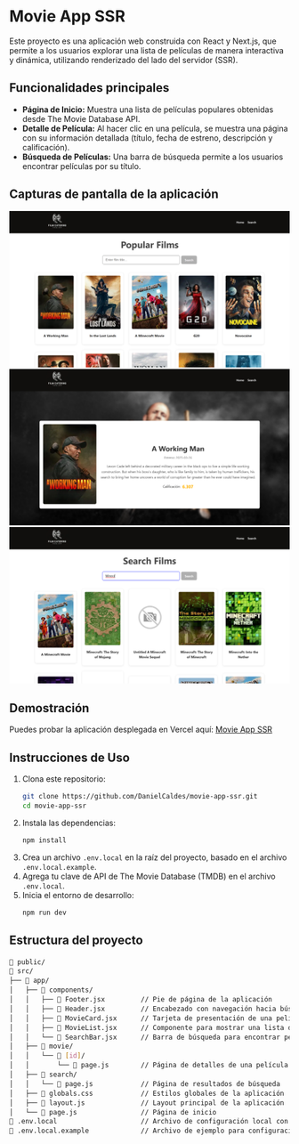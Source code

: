 # Movie App SSR

Este proyecto es una aplicación web construida con React y Next.js, que permite a los usuarios explorar una lista de películas de manera interactiva y dinámica, utilizando renderizado del lado del servidor (SSR).

## Funcionalidades principales

- **Página de Inicio:** Muestra una lista de películas populares obtenidas desde The Movie Database API.
- **Detalle de Película:** Al hacer clic en una película, se muestra una página con su información detallada (título, fecha de estreno, descripción y calificación).
- **Búsqueda de Películas:** Una barra de búsqueda permite a los usuarios encontrar películas por su título.

## Capturas de pantalla de la aplicación

![Página principal](./readme-assets/Home.png)
![Detalles de película](./readme-assets/MovieDetails.png)
![Búsqueda de película](./readme-assets/Search.png)

## Demostración

Puedes probar la aplicación desplegada en Vercel aquí:
[Movie App SSR](https://movie-app-ssr.vercel.app/)

## Instrucciones de Uso

1. Clona este repositorio:
   ```bash
   git clone https://github.com/DanielCaldes/movie-app-ssr.git
   cd movie-app-ssr
   ```
2. Instala las dependencias:
   ```bash
   npm install
   ```
3. Crea un archivo `.env.local` en la raíz del proyecto, basado en el archivo `.env.local.example`.
4. Agrega tu clave de API de The Movie Database (TMDB) en el archivo `.env.local`.
5. Inicia el entorno de desarrollo:
   ```bash
   npm run dev
   ```

## Estructura del proyecto
```bash
📁 public/
📁 src/
├── 📁 app/
│   ├── 📁 components/
│   │   ├── 📄 Footer.jsx         // Pie de página de la aplicación
│   │   ├── 📄 Header.jsx         // Encabezado con navegación hacia búsqueda y la página principal
│   │   ├── 📄 MovieCard.jsx      // Tarjeta de presentación de una película
│   │   ├── 📄 MovieList.jsx      // Componente para mostrar una lista de películas
│   │   └── 📄 SearchBar.jsx      // Barra de búsqueda para encontrar películas
│   ├── 📁 movie/
│   │   └── 📁 [id]/
│   │       └── 📄 page.js        // Página de detalles de una película específica
│   ├── 📁 search/
│   │   └── 📄 page.js            // Página de resultados de búsqueda
│   ├── 📄 globals.css            // Estilos globales de la aplicación
│   ├── 📄 layout.js              // Layout principal de la aplicación
│   └── 📄 page.js                // Página de inicio
📄 .env.local                     // Archivo de configuración local con API_KEY
📄 .env.local.example             // Archivo de ejemplo para configuración del entorno local
```
